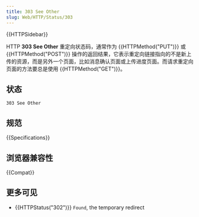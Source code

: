 ```yaml
---
title: 303 See Other
slug: Web/HTTP/Status/303
---
```


{{HTTPSidebar}}

HTTP **303 See Other** 重定向状态码，通常作为 {{HTTPMethod("PUT")}} 或 {{HTTPMethod("POST")}} 操作的返回结果，它表示重定向链接指向的不是新上传的资源，而是另外一个页面，比如消息确认页面或上传进度页面。而请求重定向页面的方法要总是使用 {{HTTPMethod("GET")}}。

## 状态

```plain
303 See Other
```

## 规范

{{Specifications}}

## 浏览器兼容性

{{Compat}}

## 更多可见

- {{HTTPStatus("302")}} `Found`, the temporary redirect
